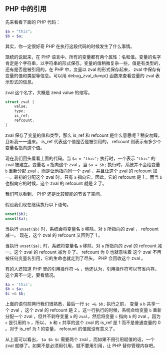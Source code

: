 PHP 中的引用
---------------

先来看看下面的 PHP 代码：

```php
$a = "this";
$b = $a;
```

其实，你一定很好奇 PHP 在执行这段代码的时候发生了什么事情。

笼统的说起来，在 PHP 语言中，所有的变量都有两个属性：名和值。变量的名字肯定是个字符串，以字符串的形式保存。变量的值稍微复杂一些，值是有类型的，还有是否是被引用的。在 PHP 中，变量以 zval 的形式保存起来， zval 中保存有变量的值和类型等信息。可以用 debug\_zval_dump() 函数来查看变量的 zval 表示形式的信息。

zval 这个名字，大概是 zend value 的缩写。

```c
struct zval {
	value;
	type;
	is_ref;
	refcount;
}
```

zval 保存了变量的值和类型，那么 is_ref 和 refcount 是什么意思呢？稍安勿躁，且听我一一道来。 is_ref 代表这个值是否是被引用的， refcount 则表示有多少个变量名指向这个值。

现在我们回头看看上面的代码。当 `$a = "this";` 执行时，一个表示 `"this"` 的 zval 被建立。变量名 `a` 指向这个 zval 。当 `$a = $b;` 执行时，系统并不会给变量 `b` 重新分配 zval ，而是让他指向同一个 zval ，并且让这个 zval 的 refcount 加一。最初的分配这个 zval 时，只有 `a` 指向它，因此，它的 refcount 是 1 。而当 `b` 也指向它的时候，这个 zval 的 refcount 就是 2 了。

我们可以看到， PHP 还是比较智能的节省了空间。

假设我们现在继续执行以下语句。

```php
unset($b);
unset($a);
```

当执行 `unset($b)` 时，系统会将变量名 `b` 移除。对 `b` 所指向的 zval ， refcount 减一。 现在，这个 zval 的 refcount 又回到了 1 。

当执行 `unset($a);` 时，系统将变量名 `a` 移除，对 `a` 所指向的 zval 的 refcount 减一。这个 zval 的 refcount 减为 0 了。 refcount 为 0 也就意味着 这个 zval 不再被任何变量名引用，它的生命也就走到了尽头， PHP 会回收这个 zval 。

有的人还知道 PHP 里的引用操作符 `=&` ，他还认为，引用操作符可以节省内存。这个真不一定，要看情况。

```php
$a = 'this';
$b = $a;
$c =& $b;
```

上面的语句前两行我们很熟悉，最后一行 `$c =& $b;` 执行之前， 变量 `a` `b` 共享一个 zval ，这个 zval 的 refcount 是 2 。这一行执行的时候，系统会给变量 `b` 重新分配一个 zval ，但并不剥夺变量 `a` 的 `zval`，然后将变量 `c` 指向 `b` 的 zval 。因为 `c` 是引用的 `b` ，所以， `b` 和 `c` 共享的这个 zval 的 is_ref 是 1 而不是普通变量的 0 。对于 is_ref 为 1 的变量， refcount 的值就没有意义了。

从上面可以看出， `$a $b $c` 需要两个 zval ，而如果不用引用赋值的话，一个 zval 就够了。如果不是必须用引用，就不要用引用，让 PHP 替你管理内存吧。

